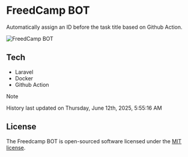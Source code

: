 # FreedCamp BOT

Automatically assign an ID before the task title based on Github Action.

![FreedCamp BOT](https://repository-images.githubusercontent.com/737932867/7d34798b-2680-471c-b089-a78a718d3d6a)

## Tech

- Laravel
- Docker
- Github Action

> [!NOTE]  
> History last updated on Thursday, June 12th, 2025, 5:55:16 AM

## License

The Freedcamp BOT is open-sourced software licensed under the [MIT license](https://opensource.org/licenses/MIT).
